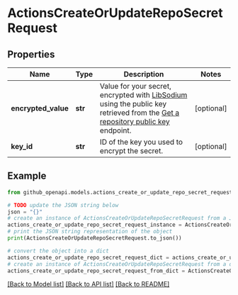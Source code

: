 # ActionsCreateOrUpdateRepoSecretRequest


## Properties

Name | Type | Description | Notes
------------ | ------------- | ------------- | -------------
**encrypted_value** | **str** | Value for your secret, encrypted with [LibSodium](https://libsodium.gitbook.io/doc/bindings_for_other_languages) using the public key retrieved from the [Get a repository public key](https://docs.github.com/rest/actions/secrets#get-a-repository-public-key) endpoint. | [optional] 
**key_id** | **str** | ID of the key you used to encrypt the secret. | [optional] 

## Example

```python
from github_openapi.models.actions_create_or_update_repo_secret_request import ActionsCreateOrUpdateRepoSecretRequest

# TODO update the JSON string below
json = "{}"
# create an instance of ActionsCreateOrUpdateRepoSecretRequest from a JSON string
actions_create_or_update_repo_secret_request_instance = ActionsCreateOrUpdateRepoSecretRequest.from_json(json)
# print the JSON string representation of the object
print(ActionsCreateOrUpdateRepoSecretRequest.to_json())

# convert the object into a dict
actions_create_or_update_repo_secret_request_dict = actions_create_or_update_repo_secret_request_instance.to_dict()
# create an instance of ActionsCreateOrUpdateRepoSecretRequest from a dict
actions_create_or_update_repo_secret_request_from_dict = ActionsCreateOrUpdateRepoSecretRequest.from_dict(actions_create_or_update_repo_secret_request_dict)
```
[[Back to Model list]](../README.md#documentation-for-models) [[Back to API list]](../README.md#documentation-for-api-endpoints) [[Back to README]](../README.md)


